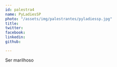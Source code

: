 ```yaml
---
id: palestra4
name: PyLadiesSP
photo: "/assets/img/palestrantes/pyladiessp.jpg"
title:
twitter:
facebook:
linkedin:
github:

---
```


Ser marilhoso
